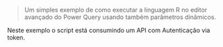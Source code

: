 > <p>Um simples exemplo de como executar a linguagem R no editor avançado do Power Query usando também parâmetros dinâmicos. <p>
Neste exemplo o script está consumindo um API com Autenticação via token.
